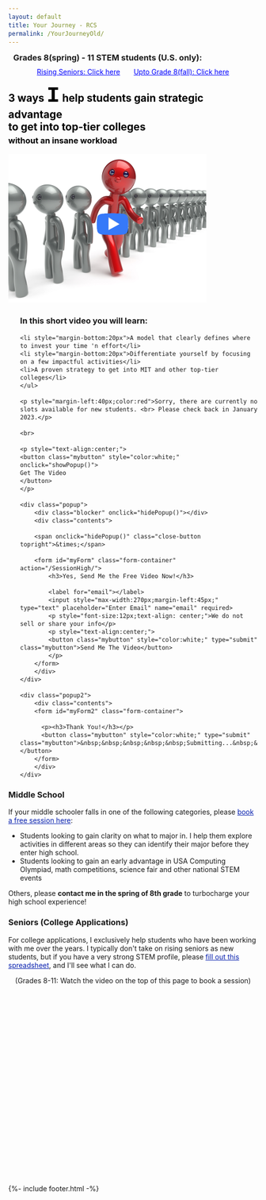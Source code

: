 ```yaml
---
layout: default
title: Your Journey - RCS
permalink: /YourJourneyOld/
---
```

<sectionpd>
<h3 style="margin:10px;">Grades 8<div style="display:inline;font-size:16px">(spring)</div> - 11 STEM students (U.S. only):</h3>
<div class="license" style="text-align:center;font-size:14px;">
    <a style="color:blue" href="#senior">Rising Seniors: Click here</a> &nbsp;&nbsp;&nbsp;&nbsp;&nbsp;
    <a style="color:blue" href="#other">Upto Grade 8(fall): Click here</a> 
    <!--a style="color:blue" href="/MiddleSchool">Upto Grade 8(fall): Click here</a--> 
</div> 

<h2 style="margin-top:15px;margin-bottom:0px;color:black">3 ways <div style="display:inline;font-family:Courier New;font-size:44px;"><b>I</b></div> help students gain strategic advantage<br>to get into top-tier colleges</h2> 
<h3 style="margin-top:5px;color:black">without an insane workload</h3>

  <!-- src="/images/VideoIntro.png"  -->
  <img class="sectionpdPicture sectionpdLeft myimg" style="width: 400px;" 
   src="/images/StandOut.png" alt="IntroVideo" onclick="showPopup()">
  <div class="sectionpdContent sectionpdRight">
    <ul class="yes"><h3>In this short video you will learn:</h3>
    
    <li style="margin-bottom:20px">A model that clearly defines where to invest your time 'n effort</li>
    <li style="margin-bottom:20px">Differentiate yourself by focusing on a few impactful activities</li>
    <li>A proven strategy to get into MIT and other top-tier colleges</li>
    </ul>

    <p style="margin-left:40px;color:red">Sorry, there are currently no slots available for new students. <br> Please check back in January 2023.</p>

    <br>

    <p style="text-align:center;">
    <button class="mybutton" style="color:white;" onclick="showPopup()">
    Get The Video
    </button>
    </p>

    <div class="popup">
        <div class="blocker" onclick="hidePopup()"></div>
        <div class="contents">

        <span onclick="hidePopup()" class="close-button topright">&times;</span>

        <form id="myForm" class="form-container" action="/SessionHigh/">
            <h3>Yes, Send Me the Free Video Now!</h3>

            <label for="email"></label>
            <input style="max-width:270px;margin-left:45px;" type="text" placeholder="Enter Email" name="email" required>
            <p style="font-size:12px;text-align: center;">We do not sell or share your info</p>
            <p style="text-align:center;">
            <button class="mybutton" style="color:white;" type="submit" class="mybutton">Send Me The Video</button>
            </p>
        </form>
        </div>
    </div>

    <div class="popup2">
        <div class="contents">
        <form id="myForm2" class="form-container">

          <p><h3>Thank You!</h3></p>
          <button class="mybutton" style="color:white;" type="submit" class="mybutton">&nbsp;&nbsp;&nbsp;&nbsp;&nbsp;Submitting...&nbsp;&nbsp;&nbsp;&nbsp;&nbsp;</button>
        </form>
        </div>
    </div>

  </div>
</sectionpd>

<sectionpd>
<h3 id="other">Middle School</h3>
<p> If your middle schooler falls in one of the following categories, please <a href="https://calendly.com/geeta-radical/middle-school"  target="_blank" style="color:#0821af;">book a free session here</a>:
    <ul>
    <li>Students looking to gain clarity on what to major in. I help them explore activities in different areas so they can identify their major before they enter high school.</li>
    <li>Students looking to gain an early advantage in USA Computing Olympiad, math competitions, science fair and other national STEM events</li>
    </ul>

Others, please <b>contact me in the spring of 8th grade</b> to turbocharge your high school experience!</p>

<h3 id="senior">Seniors (College Applications)</h3>
<p>For college applications, I exclusively help students who have been working with me over the years. I typically don't take on rising seniors as new students, but if you have a very strong STEM profile, please <a href="https://docs.google.com/spreadsheets/d/1U_qaVM32ebqJxPkqoVopKzgctz7m_cgjuawbRcKJ5Zw/edit#gid=1398217924" target="_blank" style="color:#0821af;">fill out this spreadsheet</a>, and I'll see what I can do.</p>
<p style="text-align:center">(Grades 8-11: Watch the video on the top of this page to book a session)</p>

<!--p style="text-align:center;font-size:18px;"><b>Rising seniors:</b> (late Grade 11-early Grade 12): <a href="https://calendly.com/geeta-radical/college-counseling" style="color:#0821af;">Book a free session here</a> for help with college admissions.</p>
<p style="text-align:center">(Grades 8-11: Watch the video above to book a session)</p-->

<br><br><br><br><br><br><br><br><br><br><br><br><br><br><br><br><br><br><br><br><br><br>
</sectionpd>

<script>
const popup = document.querySelector('.popup');
const popup2 = document.querySelector('.popup2');

function showPopup() {
  popup.classList.add('open');
}
function hidePopup() {
  popup.classList.remove('open');
}

function showPopup2() {
  popup2.classList.add('open');
}

<!-- Google form:
https://medium.com/@dmccoy/how-to-submit-an-html-form-to-google-sheets-without-google-forms-b833952cc175 -->

var $form = $('form#myForm')
const url = 'https://script.google.com/macros/s/AKfycbxqG2lS_HAa1swJ31Xl3F912tJXzk26s0ASB5pwA2IikNo-ojSIF1hC74n88MUHPiZ8/exec'

$("#myForm").submit (function() { 
  showPopup2();
  $.ajax({
    url: url,
    method: "GET",
    dataType: "json",
    data: $form.serializeJSON(),
    async:false
  });
  
  /* .done(alert("Thank you!\n")); */

  document.getElementById("myForm").reset(); 
});

</script>

{%- include footer.html -%}
